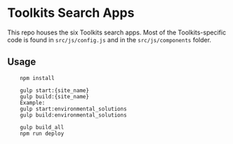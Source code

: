 # Toolkits Search Apps

This repo houses the six Toolkits search apps.  Most of the Toolkits-specific code is found in `src/js/config.js` and in the `src/js/components` folder.  

## Usage

		npm install

		gulp start:{site_name}
		gulp build:{site_name}
		Example:
		gulp start:environmental_solutions
		gulp build:environmental_solutions
		
		gulp build_all
		npm run deploy